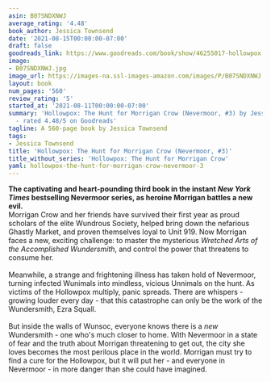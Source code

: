```yaml
---
asin: B07SNDXNWJ
average_rating: '4.48'
book_author: Jessica Townsend
date: '2021-08-15T00:00:00-07:00'
draft: false
goodreads_link: https://www.goodreads.com/book/show/46255017-hollowpox
image:
- B07SNDXNWJ.jpg
image_url: https://images-na.ssl-images-amazon.com/images/P/B07SNDXNWJ.01._SCLZZZZZZZ.jpg
layout: book
num_pages: '560'
review_rating: '5'
started_at: '2021-08-11T00:00:00-07:00'
summary: 'Hollowpox: The Hunt for Morrigan Crow (Nevermoor, #3) by Jessica Townsend
  - rated 4.48/5 on Goodreads'
tagline: A 560-page book by Jessica Townsend
tags:
- Jessica Townsend
title: 'Hollowpox: The Hunt for Morrigan Crow (Nevermoor, #3)'
title_without_series: 'Hollowpox: The Hunt for Morrigan Crow'
yaml: hollowpox-the-hunt-for-morrigan-crow-nevermoor-3
---
```


<b>The captivating and heart-pounding third book in the instant <i>New York Times</i> bestselling Nevermoor series, as heroine Morrigan battles a new evil.</b><b>
  <br />
</b>Morrigan Crow and her friends have survived their first year as proud scholars of the elite Wundrous Society, helped bring down the nefarious Ghastly Market, and proven themselves loyal to Unit 919. Now Morrigan faces a new, exciting challenge: to master the mysterious <i>Wretched Arts of the Accomplished Wundersmith</i>, and control the power that threatens to consume her.<br /><br />Meanwhile, a strange and frightening illness has taken hold of Nevermoor, turning infected Wunimals into mindless, vicious Unnimals on the hunt. As victims of the Hollowpox multiply, panic spreads. There are whispers - growing louder every day - that this catastrophe can only be the work of the Wundersmith, Ezra Squall.<br /><br />But inside the walls of Wunsoc, everyone knows there is a <i>new</i> Wundersmith - one who's much closer to home. With Nevermoor in a state of fear and the truth about Morrigan threatening to get out, the city she loves becomes the most perilous place in the world. Morrigan must try to find a cure for the Hollowpox, but it will put her - and everyone in Nevermoor - in more danger than she could have imagined.<br />